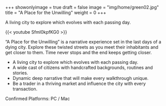 +++
showonlyimage = true
draft = false
image = "img/home/green02.jpg"
title = "A Place for the Unwilling"
weight = 0
+++

A living city to explore which evolves with each passing day.
<!--more-->

{{< youtube Sfml0kpfKG0 >}}



“A Place for the Unwilling” is a narrative experience set in the last days of a dying city. Explore these twisted streets as you meet their inhabitants and get closer to them. Time never stops and  the end keeps getting closer.


* A living city to explore which evolves with each passing day.
* A wide cast of citizens with handcrafted backgrounds, routines and stories.
* Dynamic deep narrative that will make every walkthrough unique.
* Be a trader in a thriving market and influence the city with every transaction.

Confirmed Platforms: PC / Mac